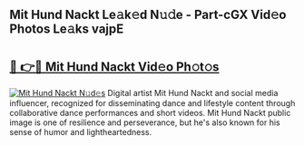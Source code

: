 ## Mit Hund Nackt Le𝚊k𝚎d N𝚞𝚍e - Part-cGX Vid𝚎o Photos Le𝚊ks vajpE

# <h2><a href="http://fb3edj.evod.top/?m=Mit+Hund+Nackt">🔗 👉🔴 Mit Hund Nackt Vid𝚎o Ph𝚘t𝚘s</a></h2>

[![Mit Hund Nackt N𝚞d𝚎s](https://i.imgur.com/8V9OHl7.gif)](http://fb3edj.evod.top/?m=Mit+Hund+Nackt)
Digital artist Mit Hund Nackt and social media influencer, recognized for disseminating dance and lifestyle content through collaborative dance performances and short videos. Mit Hund Nackt public image is one of resilience and perseverance, but he's also known for his sense of humor and lightheartedness. 
